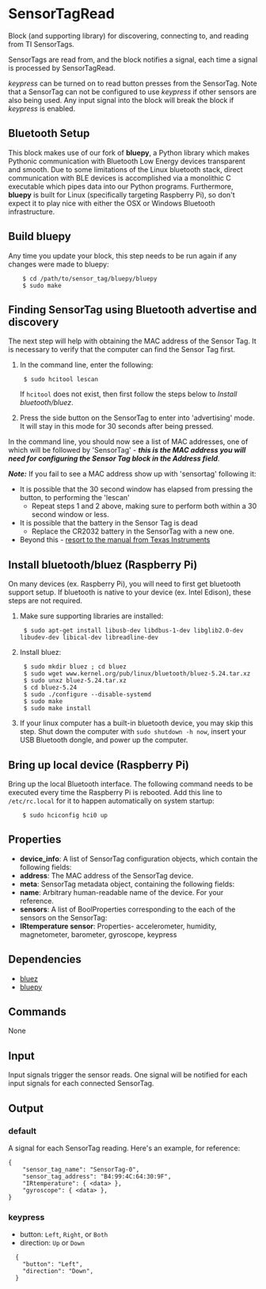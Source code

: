SensorTagRead
=============

Block (and supporting library) for discovering, connecting to, and reading from TI SensorTags.

SensorTags are read from, and the block notifies a signal, each time a signal is processed by SensorTagRead.

*keypress* can be turned on to read button presses from the SensorTag. Note that a SensorTag can not be configured to use *keypress* if other sensors are also being used. Any input signal into the block will break the block if *keypress* is enabled.

Bluetooth Setup
---------------
This block makes use of our fork of **bluepy**, a Python library which makes Pythonic communication with Bluetooth Low Energy devices transparent and smooth. Due to some limitations of the Linux bluetooth stack, direct communication with BLE devices is accomplished via a monolithic C executable which pipes data into our Python programs. Furthermore, **bluepy** is built for Linux (specifically targeting Raspberry Pi), so don't expect it to play nice with either the OSX or Windows Bluetooth infrastructure.

Build **bluepy**
---------------

Any time you update your block, this step needs to be run again if any changes were made to bluepy:

        $ cd /path/to/sensor_tag/bluepy/bluepy
        $ sudo make

Finding SensorTag using Bluetooth advertise and discovery
---------------

The next step will help with obtaining the MAC address of the Sensor Tag. It is necessary to verify that the computer can find the Sensor Tag first.

1. In the command line, enter the following:

        $ sudo hcitool lescan

   If `hcitool` does not exist, then first follow the steps below to *Install bluetooth/bluez*.

2. Press the side button on the SensorTag to enter into 'advertising' mode. It will stay in this mode for 30 seconds after being pressed.

In the command line, you should now see a list of MAC addresses, one of which will be followed by 'SensorTag' - **_this is the MAC address you will need for configuring the Sensor Tag block in the Address field_**.

**_Note:_** If you fail to see a MAC address show up with 'sensortag' following it:

- It is possible that the 30 second window has elapsed from pressing the button, to performing the 'lescan'
  - Repeat steps 1 and 2 above, making sure to perform both within a 30 second window or less.
- It is possible that the battery in the Sensor Tag is dead
  - Replace the CR2032 battery in the SensorTag with a new one.
- Beyond this - [resort to the manual from Texas Instruments](http://www.ti.com/lit/ml/swru324b/swru324b.pdf)

Install bluetooth/bluez (Raspberry Pi)
---------------

On many devices (ex. Raspberry Pi), you will need to first get bluetooth support setup. If bluetooth is native to your device (ex. Intel Edison), these steps are not required.

1. Make sure supporting libraries are installed:

        $ sudo apt-get install libusb-dev libdbus-1-dev libglib2.0-dev libudev-dev libical-dev libreadline-dev

2. Install bluez:

        $ sudo mkdir bluez ; cd bluez
        $ sudo wget www.kernel.org/pub/linux/bluetooth/bluez-5.24.tar.xz
        $ sudo unxz bluez-5.24.tar.xz
        $ cd bluez-5.24
        $ sudo ./configure --disable-systemd
        $ sudo make
        $ sudo make install

3. If your linux computer has a built-in bluetooth device, you may skip this step. Shut down the computer with `sudo shutdown -h now`, insert your USB Bluetooth dongle, and power up the computer.

Bring up local device (Raspberry Pi)
---------------

Bring up the local Bluetooth interface. The following command needs to be executed every time the Raspberry Pi is rebooted. Add this line to `/etc/rc.local` for it to happen automatically on system startup:

        $ sudo hciconfig hci0 up

Properties
----------

-   **device_info**: A list of SensorTag configuration objects, which contain the following fields:   
-   **address**: The MAC address of the SensorTag device.
-   **meta**: SensorTag metadata object, containing the following fields:
-   **name**: Arbitrary human-readable name of the device. For your reference.
-   **sensors**: A list of BoolProperties corresponding to the each of the sensors on the SensorTag:
-   **IRtemperature sensor**: Properties- accelerometer, humidity, magnetometer, barometer, gyroscope, keypress

Dependencies
------------

-   [bluez](bluez.org/download)
-   [bluepy](https://github.com/nio-blocks/bluepy)

Commands
--------

None

Input
-----

Input signals trigger the sensor reads. One signal will be notified for each input signals for each connected SensorTag.

Output
------

### default

A signal for each SensorTag reading. Here's an example, for reference:

    {
        "sensor_tag_name": "SensorTag-0",
        "sensor_tag_address": "B4:99:4C:64:30:9F",
        "IRtemperature": { <data> },
        "gyroscope": { <data> },
    }

### keypress

* button: `Left`, `Right`, or `Both`
* direction: `Up` or `Down`

```
  {
    "button": "Left",
    "direction": "Down",
  }
```
